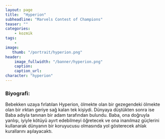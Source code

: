 ```yaml
---
layout: page
title:  "Hyperion"
subheadline: "Marvels Contest of Champions"
teaser: ""
categories:
    - kozmik
tags:
    -
image:
   thumb: "/portrait/hyperion.png"
header:
    image_fullwidth: "/banner/hyperion.png"
    caption: 
    caption_url:  
character: "hyperion"
---
```


### Biyografi:

Bebekken uzaya fırlatılan Hyperion, ölmekte olan bir gezegendeki ölmekte olan bir ırktan geriye sağ kalan tek kişiydi. Dünyaya düştükten sonra ise Baba adıyla tanınan bir adam tarafından bulundu. Baba, ona doğruyla yanlışı, iyiyle kötüyü ayırt edebilmeyi öğretecek ve ona inanılmaz güçlerini kullanarak dünyanın bir koruyucusu olmasında yol gösterecek ahlak kurallarını aşılayacaktı.
